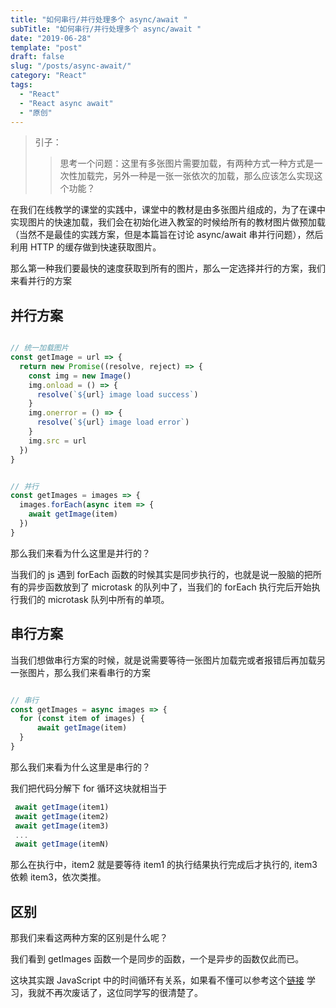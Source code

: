 ```yaml
---
title: "如何串行/并行处理多个 async/await "
subTitle: "如何串行/并行处理多个 async/await "
date: "2019-06-28"
template: "post"
draft: false
slug: "/posts/async-await/"
category: "React"
tags:
  - "React"
  - "React async await"
  - "原创"
---
```


> 引子：
>> 思考一个问题：这里有多张图片需要加载，有两种方式一种方式是一次性加载完，另外一种是一张一张依次的加载，那么应该怎么实现这个功能？

在我们在线教学的课堂的实践中，课堂中的教材是由多张图片组成的，为了在课中实现图片的快速加载，我们会在初始化进入教室的时候给所有的教材图片做预加载（当然不是最佳的实践方案，但是本篇旨在讨论 async/await 串并行问题），然后利用 HTTP 的缓存做到快速获取图片。

那么第一种我们要最快的速度获取到所有的图片，那么一定选择并行的方案，我们来看并行的方案

## 并行方案
```javascript

// 统一加载图片
const getImage = url => {
  return new Promise((resolve, reject) => {
    const img = new Image()
    img.onload = () => {
      resolve(`${url} image load success`)
    }
    img.onerror = () => {
      resolve(`${url} image load error`)
    }
    img.src = url
  })
}

```

```javascript

// 并行
const getImages = images => {
  images.forEach(async item => {
    await getImage(item)
  })
}

```

那么我们来看为什么这里是并行的？

当我们的 js 遇到 forEach 函数的时候其实是同步执行的，也就是说一股脑的把所有的异步函数放到了 microtask 的队列中了，当我们的 forEach 执行完后开始执行我们的 microtask 队列中所有的单项。


## 串行方案

当我们想做串行方案的时候，就是说需要等待一张图片加载完或者报错后再加载另一张图片，那么我们来看串行的方案

```javascript

// 串行
const getImages = async images => {
  for (const item of images) {
      await getImage(item)
  }
}

```
 那么我们来看为什么这里是串行的？

我们把代码分解下
for 循环这块就相当于
```javascript
 await getImage(item1)
 await getImage(item2)
 await getImage(item3)
 ...
 await getImage(itemN)
```
那么在执行中，item2 就是要等待 item1 的执行结果执行完成后才执行的, item3 依赖 item3，依次类推。

##  区别
那我们来看这两种方案的区别是什么呢？

我们看到 getImages 函数一个是同步的函数，一个是异步的函数仅此而已。

这块其实跟 JavaScript 中的时间循环有关系，如果看不懂可以参考这个[链接](https://github.com/Advanced-Frontend/Daily-Interview-Question/issues/7?from=groupmessage&isappinstalled=0) 学习，我就不再次废话了，这位同学写的很清楚了。